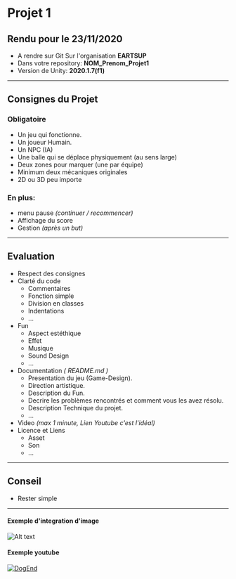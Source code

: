 # Projet 1

## Rendu pour le 23/11/2020 
- A rendre sur Git  Sur l'organisation __EARTSUP__
- Dans votre repository: __NOM_Prenom_Projet1__ 
- Version de Unity: __2020.1.7(f1)__
____________________________
## Consignes du Projet

### Obligatoire

- Un jeu qui fonctionne.
- Un joueur Humain.
- Un NPC (IA)
- Une balle qui se déplace physiquement (au sens large)
- Deux zones pour marquer (une par équipe)
- Minimum deux mécaniques originales 
- 2D ou 3D peu importe

### En plus:
- menu pause _(continuer / recommencer)_
- Affichage du score
- Gestion _(après un but)_
  
___________________________
## Evaluation

- Respect des consignes  
- Clarté du code 
  - Commentaires
  - Fonction simple
  - Division en classes
  - Indentations
  - ...
- Fun
  - Aspect estéthique
  - Effet
  - Musique 
  - Sound Design
  - ...
- Documentation _( README.md )_
  - Presentation du jeu (Game-Design).
  - Direction artistique.
  - Description du Fun.
  - Decrire les problèmes rencontrés et comment vous les avez résolu.
  - Description Technique du projet.
  - ...
- Video _(max 1 minute, Lien Youtube c'est l'idéal)_ 
- Licence et Liens 
  - Asset
  - Son
  - ...
  
__________________
## Conseil
- Rester simple
  
__________________
#### Exemple d'integration d'image 
![Alt text](Assets/Textures/image.png "Title")

#### Exemple youtube

[![DogEnd](Video/0.jpg)](http://www.youtube.com/watch?v=rBOvEL6sSqQ "DogEnd")